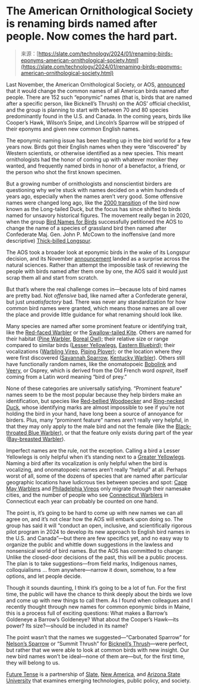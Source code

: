 <!--yml
category: 未分类
date: 2024-05-27 14:32:16
-->

# The American Ornithological Society is renaming birds named after people. Now comes the hard part.

> 来源：[https://slate.com/technology/2024/01/renaming-birds-eponyms-american-ornithological-society.html](https://slate.com/technology/2024/01/renaming-birds-eponyms-american-ornithological-society.html)

Last November, the American Ornithological Society, or AOS, [announced](https://americanornithology.org/american-ornithological-society-will-change-the-english-names-of-bird-species-named-after-people/) that it would change the common names of all American birds named after people. There are 152 such “eponymic” names (that is, birds that are named after a specific person, like Bicknell’s Thrush) on the AOS’ official checklist, and the group is planning to start with between 70 and 80 species predominantly found in the U.S. and Canada. In the coming years, birds like Cooper’s Hawk, Wilson’s Snipe, and Lincoln’s Sparrow will be stripped of their eponyms and given new common English names.

The eponymic naming issue has been heating up in the bird world for a few years now. Birds got their English names when they were “discovered” by Western scientists, or otherwise identified as a new species. This meant ornithologists had the honor of coming up with whatever moniker they wanted, and frequently named birds in honor of a benefactor, a friend, or the person who shot the first known specimen.

But a growing number of ornithologists and nonscientist birders are questioning why we’re stuck with names decided on a whim hundreds of years ago, especially when the names aren’t very good. Some offensive names were changed long ago, like the [2000 transition](https://www.latimes.com/archives/la-xpm-1999-nov-12-mn-32707-story.html) of the bird now known as the Long-tailed Duck, but the focus has since shifted to birds named for unsavory historical figures. The movement really began in 2020, when the group [Bird Names for Birds](https://birdnamesforbirds.wordpress.com/) successfully petitioned the AOS to change the name of a species of grassland bird then named after Confederate Maj. Gen. John P. McCown to the inoffensive (and more descriptive) [Thick-billed Longspur](https://www.audubon.org/news/the-mccowns-longspur-no-more-debate-over-bird-names-continues).

The AOS took a broader look at eponymic birds in the wake of its Longspur decision, and its November [announcement](https://www.science.org/content/article/why-are-we-naming-birds-after-people-behind-plan-scrap-many-bird-names) landed as a surprise across the natural sciences. Rather than attempt the impossible task of reviewing the people with birds named after them one by one, the AOS said it would just scrap them all and start from scratch.

But that’s where the real challenge comes in—because lots of bird names are pretty bad. Not *offensive* bad, like named after a Confederate general, but just *unsatisfactory* bad. There was never any standardization for how common bird names were granted, which means those names are all over the place and provide little guidance for what renaming should look like.

Many species are named after some prominent feature or identifying trait, like the [Red-faced Warbler](https://www.allaboutbirds.org/guide/Red-faced_Warbler/overview) or the [Swallow-tailed Kite](https://www.allaboutbirds.org/guide/Swallow-tailed_Kite/id). Others are named for their habitat ([Pine Warbler](https://www.allaboutbirds.org/guide/Pine_Warbler), [Boreal Owl](https://www.allaboutbirds.org/guide/Boreal_Owl)); their relative size or range compared to similar birds ([Lesser Yellowlegs](https://www.allaboutbirds.org/guide/Lesser_Yellowlegs), [Eastern Bluebird](https://www.allaboutbirds.org/guide/Eastern_Bluebird)); their vocalizations ([Warbling Vireo](https://www.allaboutbirds.org/guide/Warbling_Vireo), [Piping Plover](https://www.allaboutbirds.org/guide/Piping_Plover/)); or the location where they were first discovered ([Savannah Sparrow](https://www.allaboutbirds.org/guide/Savannah_Sparrow), [Kentucky Warbler](https://www.allaboutbirds.org/guide/Kentucky_Warbler)). Others still have functionally random names, like the onomatopoeic [Bobolink](https://www.allaboutbirds.org/guide/Bobolink/overview) and [Veery](https://www.allaboutbirds.org/guide/Veery), or Osprey, which is derived from the Old French word *ospreit*, itself coming from a Latin word meaning “bird of prey.”

None of these categories are universally satisfying. “Prominent feature” names seem to be the most popular because they help birders make an identification, but species like [Red-bellied Woodpecker](https://www.allaboutbirds.org/guide/Red-bellied_Woodpecker) and [Ring-necked Duck](https://www.allaboutbirds.org/guide/Ring-necked_Duck), whose identifying marks are almost impossible to see if you’re not holding the bird in your hand, have long been a source of annoyance for birders. Plus, many “prominent feature” names aren’t really very helpful, in that they may only apply to the male bird and not the female (like the [Black-throated Blue Warbler](https://www.allaboutbirds.org/guide/Black-throated_Blue_Warbler)), or that the feature only exists during part of the year ([Bay-breasted Warbler](https://www.allaboutbirds.org/guide/Bay-breasted_Warbler)).

Imperfect names are the rule, not the exception. Calling a bird a Lesser Yellowlegs is only helpful when it’s standing next to a [Greater Yellowlegs](https://www.allaboutbirds.org/guide/Greater_Yellowlegs/species-compare/#:~:text=Lesser%20Yellowlegs%20are%20smaller%20with,flanks%20than%20breeding%20Greater%20Yellowlegs.). Naming a bird after its vocalization is only helpful when the bird is vocalizing, and onomatopoeic names aren’t really “helpful” at all. Perhaps worst of all, some of the dozens of species that are named after particular geographic locations have ludicrous ties between species and spot: [Cape May Warblers](https://www.allaboutbirds.org/guide/Cape_May_Warbler) and [Philadelphia Vireos](https://www.allaboutbirds.org/guide/Philadelphia_Vireo) only migrate *through* their namesake cities, and the number of people who see [Connecticut Warblers](https://www.allaboutbirds.org/guide/Connecticut_Warbler) in Connecticut each year can probably be counted on one hand.

The point is, it’s going to be hard to come up with new names we can all agree on, and it’s not clear how the AOS will embark upon doing so. The group has said it will “conduct an open, inclusive, and scientifically rigorous pilot program in 2024 to develop its new approach to English bird names in the U.S. and Canada”—but there are few specifics yet, and no easy way to organize the public and whittle down suggestions in the lawless and nonsensical world of bird names. But the AOS has committed to change: Unlike the closed-door decisions of the past, this will be a public process. The plan is to take suggestions—from field marks, Indigenous names, colloquialisms … from anywhere—narrow it down, somehow, to a few options, and let people decide.

Though it sounds daunting, I think it’s going to be a lot of fun. For the first time, the public will have the chance to think deeply about the birds we love and come up with new things to call them. As I found when colleagues and I recently thought through new names for common eponymic birds in Maine, this is a process full of exciting questions: What makes a Barrow’s Goldeneye a Barrow’s Goldeneye? What about the Cooper’s Hawk—its power? Its size?—should be included in its name?

The point wasn’t that the names we suggested—“Carbonated Sparrow” for [Nelson’s Sparrow](https://www.allaboutbirds.org/guide/Nelsons_Sparrow) or “Summit Thrush” for [Bicknell’s Thrush](https://www.allaboutbirds.org/guide/Bicknells_Thrush)—were perfect, but rather that we were able to look at common birds with new insight. Our new bird names won’t be ideal—none of them are—but, for the first time, they will belong to us.

[Future Tense](http://www.slate.com/articles/technology/future_tense/2012/03/future_tense_emerging_technologies_society_and_policy_.html) is a partnership of [Slate](https://slate.com), [New America](https://www.newamerica.org/), and [Arizona State University](https://www.asu.edu/?feature=research) that examines emerging technologies, public policy, and society.